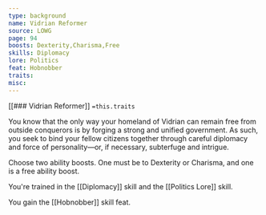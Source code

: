 ```yaml
---
type: background
name: Vidrian Reformer 
source: LOWG
page: 94
boosts: Dexterity,Charisma,Free
skills: Diplomacy
lore: Politics
feat: Hobnobber
traits: 
misc: 
---
```


[[### Vidrian Reformer]]
`=this.traits`


You know that the only way your homeland of Vidrian can remain free from outside conquerors is by forging a strong and unified government. As such, you seek to bind your fellow citizens together through careful diplomacy and force of personality—or, if necessary, subterfuge and intrigue.

Choose two ability boosts. One must be to Dexterity or Charisma, and one is a free ability boost.

You're trained in the [[Diplomacy]] skill and the [[Politics Lore]] skill.

You gain the [[Hobnobber]] skill feat.

